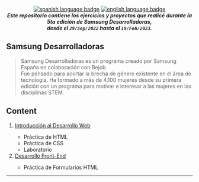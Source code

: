 <p align="center">
<a href="https://github.com/RossattiSM/Samsung-Developers/blob/main/README.md"><img src="https://img.shields.io/badge/lang-es-orange" alt="spanish language badge" /></a> <a href="https://github.com/RossattiSM/Samsung-Developers/blob/main/README.en.md"> <img src="https://img.shields.io/badge/lang-en-blue"  alt="english language badge" /> </a>
<br />
 <b><i> Este repositorio contiene los ejercicios y proyectos que realicé durante la 5ta edición de Samsung Desarrolladoras, <br /> desde el <code>29/Sep/2022</code> hasta el <code>19/Feb/2023</code>. </b></i>
</p>

## Samsung Desarrolladoras

>Samsung Desarrolladoras es un programa creado por Samsung España en colaboración con Bejob.  
>Fue pensado para acortar la brecha de género existente en el área de tecnología.
>Ha formado a más de 4.100 mujeres desde su primera edición con un programa para motivar e interesar a las mujeres en las disciplinas STEM.

## Content

<p align="center">
  <ol>
    <li> <a href=""> Introducción al Desarrollo Web </a> </li>
    <ul>
      <li> Práctica de HTML </li>
      <li> Práctica de CSS </li>
      <li> Laboratorio </li>
    </ul>
    <li> <a href=""> Desarrollo Front-End </a> </li>
    <ul>
      <li> Práctica de Formularios HTML </li>
    </ul>
 </ol>
</p>

<hr>
